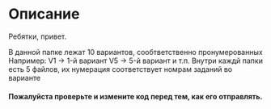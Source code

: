 # Описание

Ребятки, привет.

В данной папке лежат 10 вариантов, сообтветственно пронумерованных
Например: V1 -> 1-й вариант
          V5 -> 5-й вариант и т.п.
Внутри каждй папки есть 5 файлов, их нумерация соответствует номрам заданий во варианте

#### Пожалуйста проверьте и измените код перед тем, как его отправлять.
